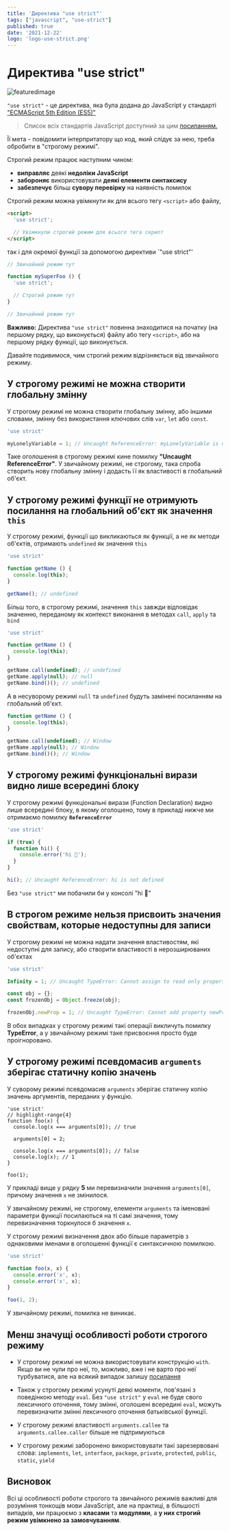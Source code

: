 ```yaml
---
title: 'Директива "use strict"'
tags: ["javascript", "use-strict"]
published: true
date: '2021-12-22'
logo: 'logo-use-strict.png'
---  
```


# Директива "use strict"

![featuredimage](../src/images/logo-use-strict.png)

`"use strict"` - це директива, яка була додана до JavaScript у стандарті ["ECMAScript 5th Edition (ES5)"](https://www.ecma-international.org/publications/files/ECMA-ST-ARCH/ECMA-262%205th%20edition%20December%202009.pdf)

> Список всіх стандартів JavaScript доступний за цим [посиланням.](https://www.ecma-international.org/publications/standards/Ecma-262-arch.htm)

Її мета - повідомити інтерпритатору що код, який слідує за нею, треба обробити в "строгому режимі".

Строгий режим працює наступним чином:

* **виправляє** деякі **недоліки JavaScript**
* **забороняє** використовувати **деякі елементи синтаксису**
* **забезпечує** більш **сувору перевірку** на наявність помилок

Строгий режим можна увімкнути як для всього тегу `<script>` або файлу,

```html
<script>
  'use strict';

  // Увімкнули строгий режим для всього тега скрипт
</script>
```

так і для окремої функції за допомогою директиви `"use strict"'

```javascript
// Звичайний режим тут

function mySuperFoo () {
  'use strict';

  // Строгий режим тут
}

// Звичайний режим тут
```

**Важливо:** Директива `"use strict"` повинна знаходитися на початку (на першому рядку, що виконується)
файлу або тегу `<script>`, або на першому рядку функції, що виконується.

Давайте подивимося, чим строгий режим відрізняється від звичайного режиму.

## У строгому режимі не можна створити глобальну змінну

У строгому режимі не можна створити глобальну змінну, або іншими словами, змінну
без використання ключових слів `var`, `let` або `const`.

```javascript
'use strict'

myLonelyVariable = 1; // Uncaught ReferenceError: myLonelyVariable is not defined
```

Таке оголошення в строгому режимі кине помилку **"Uncaught ReferenceError"**.
У звичайному режимі, не строгому, така спроба створить нову глобальну змінну 
і додасть її як властивості в глобальний об'єкт.

## У строгому режимі функції не отримують посилання на глобальний об'єкт як значення `this`

У строгому режимі, функції що викликаються як функції, а не як методи об'єктів,
отримають `undefined` як значення `this`

```javascript
'use strict'

function getName () {
  console.log(this);
}

getName(); // undefined
```

Більш того, в строгому режимі, значення `this` завжди відповідає значенню, переданому як контекст виконання в
методах `call`, `apply` та `bind`

```javascript
'use strict'

function getName () {
  console.log(this);
}

getName.call(undefined); // undefined
getName.apply(null); // null
getName.bind()(); // undefined
```

А в несуворому режимі `null` та `undefined` будуть замінені посиланням на глобальний об'єкт.

```javascript
function getName () {
  console.log(this);
}

getName.call(undefined); // Window
getName.apply(null); // Window
getName.bind()(); // Window
```

## У строгому режимі функціональні вирази видно лише всередині блоку

У строгому режимі функціональні вирази (Function Declaration) видно лише всередині блоку,
в якому оголошено, тому в прикладі нижче ми отримаємо помилку **`ReferenceError`**

```javascript
'use strict'

if (true) {
  function hi() {
    console.error('hi 👋');
  }
}

hi(); // Uncaught ReferenceError: hi is not defined
```

Без `"use strict"` ми побачили би у консолі "hi 👋"

## В строгом режиме нельзя присвоить значения свойствам, которые недоступны для записи

У строгому режимі не можна надати значення властивостям, які недоступні для запису, або
створити властивості в нерозширюваних об'єктах

```javascript
'use strict'

Infinity = 1; // Uncaught TypeError: Cannot assign to read only property 'Infinity' of object '#<Window>'

const obj = {};
const frozenObj = Object.freeze(obj);

frozenObj.newProp = 1; // Uncaught TypeError: Cannot add property newProp, object is not extensible
``` 

В обох випадках у строгому режимі такі операції викличуть помилку **TypeError**, 
а у звичайному режимі таке присвоєння просто буде проігноровано.

## У строгому режимі псевдомасив `arguments` зберігає статичну копію значень

У суворому режимі псевдомасив `arguments` зберігає статичну копію значень аргументів, переданих у функцію.

```javascript{numberLines: true}
'use strict'
// highlight-range{4}
function foo(x) {
  console.log(x === arguments[0]); // true

  arguments[0] = 2;

  console.log(x === arguments[0]); // false 
  console.log(x); // 1 
}

foo(1);
```

У прикладі вище у рядку **5** ми перевизначили значення `arguments[0]`, причому значення `x` не змінилося.

У звичайному режимі, не строгому, елементи `arguments` та іменовані параметри функції посилаються на ті самі значення,
тому перевизначення торкнулося б значення `x`.

У строгому режимі визначення двох або більше параметрів з однаковими
іменами в оголошенні функції є синтаксичною помилкою. 

```javascript
'use strict'

function foo(x, x) {
  console.error('x', x);
  console.error('x', x);
}

foo(1, 2);
```

У звичайному режимі, помилка не виникає.

## Менш значущі особливості роботи строгого режиму 

* У строгому режимі не можна використовувати конструкцію `with`.
Якщо ви не чули про неї, то, можливо, вже і не варто про
неї турбуватися, але на всякий випадок залишу [посилання](https://developer.mozilla.org/ru/docs/Web/JavaScript/Reference/Statements/with)

* Також у строгому режимі усунуті деякі моменти, пов'язані з поведінкою методу `eval`.
Без `"use strict"` у `eval` не буде свого лексичного оточення, тому змінні, 
оголошені всередині `eval`, можуть перевизначити змінні лексичного оточення батьківської функції.

* У строгому режимі властивості `arguments.callee` та `arguments.callee.caller` більше не підтримуються

* У строгому режимі заборонено використовувати такі зарезервовані слова: 
`implements`, `let`, `interface`, `package`, `private`, `protected`, `public`, `static`, `yield`

## Висновок

Всі ці особливості роботи строгого та звичайного режимів важливі для розуміння тонкощів мови
JavaScript, але на практиці, в більшості випадків, ми працюємо з **класами** та **модулями**, а **у них
строгий режим увімкнено за замовчуванням**.
